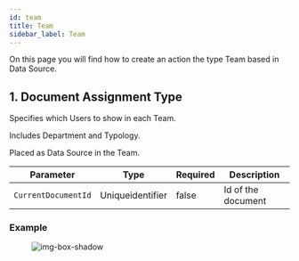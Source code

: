 ```yaml
---
id: team
title: Team
sidebar_label: Team
---
```


On this page you will find how to create an action the type Team based in Data Source.

## 1. Document Assignment Type​

Specifies which Users to show in each Team.
<p>Includes Department and Typology.</p>
<p>Placed as Data Source in the Team.</p>

<table className="custom-table">
    <thead> 
        <tr>
            <th>Parameter</th>
            <th>Type</th>
            <th>Required</th>
            <th>Description</th>
        </tr>
    </thead>
    <tbody>
        <tr className="selected">
            <td><code>CurrentDocumentId</code></td>
            <td>Uniqueidentifier</td>
            <td>false</td>
            <td>Id of the document</td> 
        </tr>
    </tbody>
</table>

### Example

<figure>

![img-box-shadow](/img/craft/configuration/action/documentAssignTeam_example.png)
</figure>
